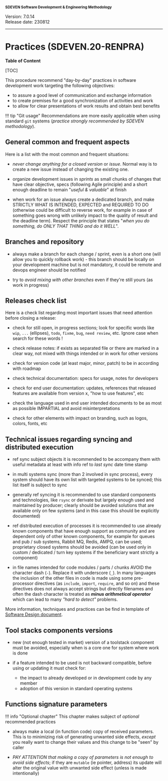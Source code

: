 <small>**SDEVEN Software Development & Engineering Methodology**</small>

Version: 7.0.14<br>
Release date: 230812

***

# Practices (SDEVEN.20-RENPRA)

**Table of Content**

[TOC]



This procedure recommend "day-by-day" practices in software development work targeting the following objectives:

* to assure a good level of communication and exchange information
* to create premises for a good synchronization of activities and work
* to allow for clear presentations of work results and obtain best benefits


!!! tip "Git usage"
    Recommendations are more easily applicable when using standard `git` systems (*practice strongly recommended by SDEVEN methodology*).




## General common and frequent aspects

Here is a list with the most common and frequent situations:

* *never change anything for a closed version* or *issue*. Normal way is to create a new issue instead of changing the existing one.

* organize development issues in *sprints* as small chunks of changes that have clear objective, specs (following Agile principle) and a short enough deadline to remain "*useful & valuable*" at finish

* when work for an issue always create a dedicated branch, and make STRICTLY WHAT IS INTENDED, EXPECTED and REQUIRED TO DO (otherwise could be difficult to reverse work, for example in case of something goes wrong with unlikely impact to the quality of result and the deadline term). Respect the principle that states "*when you do something, do ONLY THAT THING and do it WELL*".




## Branches and repository

* always make a branch for each change / sprint, even is a short one (will allow you to quickly rollback work) - this branch should be locally on your development machine but is not mandatory, it could be remote and devops engineer should be notified

* try to *avoid mixing with other branches* even if they're still yours (as work in progress)




## Releases check list

Here is a check list regarding most important issues that need attention before closing a release:

* check for still open, in progress sections; look for specific words like `wip`, `...` (ellipses), `todo`, `fixme`, `bug`, `need review`, etc. Ignore case when search for these words !

* check release notes: if exists as separated file or there are marked in a clear way, not mixed with things intended or in work for other versions

* check for version code (at least major, minor, patch) to be in according with roadmap

* check technical documentation: specs for usage, notes for developers

* check for end user documentation: updates, references that released features are available from version x, "how to use features", etc

* check the language used in end user intended documents to be as most as possible IMPARTIAL and avoid misinterpretations

* check for other elements with impact on branding, such as logos, colors, fonts, etc




## Technical issues regarding syncing and distributed execution

* ref sync subject objects it is recommended to be accompany them with useful metadata at least with info ref to *last sync* date time stamp

* in multi systems sync (more than 2 involved in sync process), every system should have its own list with targeted systems to be synced; this list itself is subject to sync

* generally ref syncing it is recommended to use standard components and technologies, like `rsync` or derivate but largely enough used and maintained by producer; clearly should be avoided solutions that are available only on few systems (and in this case this should be explicitly documented)

* ref distributed execution of processes it is recommended to use already known components that have enough support as community and are dependent only of other known components, for example for queues and pub / sub systems, Rabbit MQ, Redis, AMPQ, can be used; proprietary closed systems should be avoided (can be used only in custom / dedicated / turn key systems if the beneficiary want strictly a component)

* in file names intended for code modules / parts / chunks AVOID the character dash (`-`). Replace it with underscore (`_`). In many languages the inclusion of the other files in code is made using some pre-processor directives (as `include`, `import`, `require`, and so on) and these directives does not always accept strings but directly filenames and often the dash character is treated as ***minus arithmetical operator*** which can lead to many *"hard to detect"* problems.

More information, techniques and practices can be find in template of [Software Design document](Appendix_B_DSGN_Content_Index.md).




## Tool stacks components versions

* new (not enough tested in market) version of a toolstack component must be avoided, especially when is a core one for system where work is done

* if a feature intended to be used is not backward compatible, before using or updating it must check for:
    * the impact to already developed or in development code by any member
    * adoption of this version in standard operating systems




## Functions signature parameters

!!! info "Optional chapter"
    This chapter makes subject of *optional* recommended practices

* always make a local (in function code) copy of received parameters. This is to minimizing risk of generating unwanted side effects, *except* you really want to change their values and this change to be "seen" by caller

* *PAY ATTENTION that making a copy of parameters is not enough to avoid side effects*; if they are `mutable` (ie pointer, address) its update will alter the original value with unwanted side effect (unless is made intentionally)




